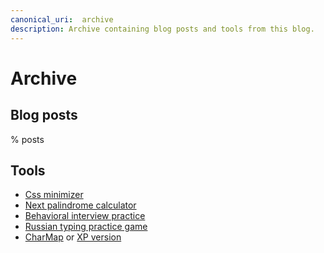 ```yaml
---
canonical_uri:  archive
description: Archive containing blog posts and tools from this blog.
---
```


# Archive

## Blog posts

% posts

## Tools

- [Css minimizer](/misc/web/minimize-css)
- [Next palindrome calculator](/misc/web/palindrome-calculator)
- [Behavioral interview practice](https://behavioral-interview-practice.dutl.uk/)
- [Russian typing practice game](https://cemrekarakas.com/misc/web/old-projects/typ-o)
- [CharMap](https://cemrekarakas.com/misc/web/charmap) or [XP version](https://cemrekarakas.com/misc/web/charmap-xp)
